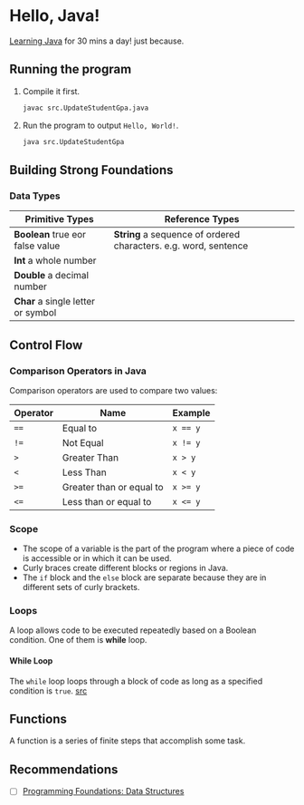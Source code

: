 # Hello, Java!

[Learning Java](https://www.linkedin.com/learning/paths/become-a-java-programmer) for 30 mins a day! just because.

## Running the program

1. Compile it first.
    ```sh
    javac src.UpdateStudentGpa.java
    ```

2. Run the program to output `Hello, World!`.
    ```sh
    java src.UpdateStudentGpa
    ```

## Building Strong Foundations

### Data Types

| **Primitive Types**                | **Reference Types**                                              |
| ---                                | ---                                                              |
| **Boolean** true eor false value   | **String** a sequence of ordered characters. e.g. word, sentence |
| **Int** a whole number             |                                                                  |
| **Double** a decimal number        |                                                                  |
| **Char** a single letter or symbol |                                                                  |

## Control Flow

### Comparison Operators in Java

Comparison operators are used to compare two values:

| **Operator** | **Name**                 | **Example** |
|--------------|--------------------------|-------------|
| `==`         | Equal to                 | `x == y`    |
| `!=`         | Not Equal                | `x != y`    |
| `>`          | Greater Than             | `x > y`     |
| `<`          | Less Than                | `x < y`     |
| `>=`         | Greater than or equal to | `x >= y`    |
| `<=`         | Less than or equal to    | `x <= y`    |

### Scope

- The scope of a variable is the part of the program where a piece of code is accessible or in which it can be used.
- Curly braces create different blocks or regions in Java.
- The `if` block and the `else` block are separate because they are in different sets of curly brackets.

### Loops

A loop allows code to be executed repeatedly based on a Boolean condition. One of them is **while** loop.

#### While Loop

The `while` loop loops through a block of code as long as a specified condition is `true`. [src](https://www.w3schools.com/java/java_while_loop.asp)

## Functions

A function is a series of finite steps that accomplish some task.

## Recommendations
- [ ] [Programming Foundations: Data Structures](https://www.linkedin.com/learning/programming-foundations-data-structures-2/understand-data-structures?autoAdvance=true&autoSkip=false&autoplay=true&resume=true)